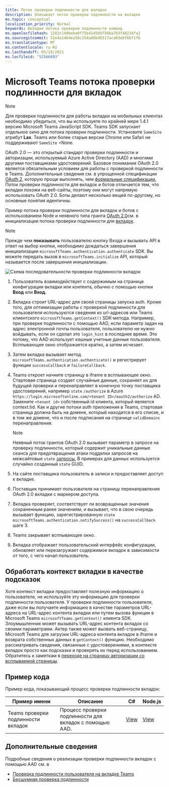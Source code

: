 ```yaml
---
title: Поток проверки подлинности для вкладок
description: Описывает поток проверки подлинности на вкладке
ms.topic: conceptual
localization_priority: Normal
keywords: Вкладки потока проверки подлинности команд
ms.openlocfilehash: 1282c149beba0ff5b424585f566a703f48234fa2
ms.sourcegitcommit: 51e4a1464ea58c254ad6bd0317aca03ebf6bf1f6
ms.translationtype: MT
ms.contentlocale: ru-RU
ms.lasthandoff: 05/19/2021
ms.locfileid: "52566693"
---
```

# <a name="microsoft-teams-authentication-flow-for-tabs"></a>Microsoft Teams потока проверки подлинности для вкладок

> [!NOTE]
> Для проверки подлинности для работы вкладки на мобильных клиентах необходимо убедиться, что вы используете по крайней мере 1.4.1 версию Microsoft Teams JavaScript SDK.
> Teams SDK запускает отдельное окно для потока проверки подлинности. Установите `SameSite` атрибут **Lax**. Teams или более старые версии Chrome или Safari не поддерживают `SameSite` =None.

OAuth 2.0 — это открытый стандарт проверки подлинности и авторизации, используемый Azure Active Directory (AAD) и многими другими поставщиками удостоверений. Базовое понимание OAuth 2.0 является обязательным условием для работы с проверкой подлинности в Teams. Дополнительные сведения см. в упрощенной спецификации [OAuth 2,](https://aaronparecki.com/oauth-2-simplified/) которую проще выполнять, чем [формальные спецификации.](https://oauth.net/2/) Поток проверки подлинности для вкладок и ботов отличается тем, что вкладки похожи на веб-сайты, поэтому они могут напрямую использовать OAuth 2.0. Боты делают несколько вещей по-другому, но основные понятия идентичны.

Пример потока проверки подлинности для вкладок и ботов с использованием Node и неявного типа гранта [OAuth 2.0](https://oauth.net/2/grant-types/implicit/)см. в инициализации потока проверки подлинности для [вкладок](~/tabs/how-to/authentication/auth-tab-aad.md#initiate-authentication-flow).

> [!NOTE]
> Прежде чем **показывать** пользователю кнопку Входа и вызывать API в ответ на выбор кнопки, необходимо дождаться завершения инициализации `microsoftTeams.authentication.authenticate` SDK. Вы можете передать вызов в `microsoftTeams.initialize` API, который называется после завершения инициализации.

![Схема последовательности проверки подлинности вкладок](~/assets/images/authentication/tab_auth_sequence_diagram.png)

1. Пользователь взаимодействует с содержимым на странице конфигурации вкладки или контента, обычно с помощью кнопки **Вход** или **Вход.**
2. Вкладка строит URL-адрес для своей страницы запуска auth. Кроме того, для оптимизации работы с проверкой подлинности для пользователя используются сведения из url-адресов или Teams клиентского `microsoftTeams.getContext()` SDK-метода. Например, при проверке подлинности с помощью AAD, если параметр задан на адрес электронной почты пользователя, пользователю не нужно войдывать, если он сделал это `login_hint` в последнее время. Это потому, что AAD использует кэшные учетные данные пользователя. Всплывающее окно отображается кратко, а затем исчезает.
3. Затем вкладка вызывает метод `microsoftTeams.authentication.authenticate()` и регистрирует функции `successCallback` и `failureCallback`.
4. Teams откроет начните страницу в iframe в всплывающее окно. Стартовая страница создает случайные данные, сохраняет их для будущей проверки и перенаправляет в конечную точку поставщика удостоверений, например `state` `/authorize` в Azure `https://login.microsoftonline.com/<tenant ID>/oauth2/authorize` AD. Замените `<tenant id>` собственный id клиента, который является context.tid.
Как и другие потоки auth приложения в Teams, стартовая страница должна быть на домене, который находится в его списке, и в том же домене, что и после подписания на странице `validDomains` перенаправления.

    > [!NOTE]
    > Неявный поток грантов OAuth 2.0 вызывает параметр в запросе на проверку подлинности, который содержит уникальные данные сеанса для предотвращения атаки подделки запросов на межсайтовые `state` [запросы.](https://en.wikipedia.org/wiki/Cross-site_request_forgery) В примерах для данных используется случайно созданный `state` GUID.

5. На сайте поставщика пользователь в записи и предоставляет доступ к вкладке.
6. Поставщик принимает пользователя на страницу перенаправления OAuth 2.0 вкладки с маркером доступа.
7. Вкладка проверяет, соответствует ли возвращенные значения сохраненным ранее значениям, и вызывает, что в свою очередь вызывает функцию, зарегистрированную `state` `microsoftTeams.authentication.notifySuccess()` на `successCallback` шаге 3.
8. Teams закрывает всплывающее окно.
9. Вкладка отображает пользовательский интерфейс конфигурации, обновляет или перезагружает содержимое вкладок в зависимости от того, с чего начал пользователь.

## <a name="treat-tab-context-as-hints"></a>Обработать контекст вкладки в качестве подсказок

Хотя контекст вкладки предоставляет полезную информацию о пользователе, не используйте эту информацию для проверки подлинности пользователя. У проверки подлинности пользователя, даже если вы получаете информацию в качестве параметров URL-адреса на URL-адрес контента вкладки или путем вызова функции в Microsoft Teams `microsoftTeams.getContext()` клиента SDK. Злоумышленник может вызывать URL-адрес контента вкладок со своими параметрами. Актер также может вызвать веб-страницу, Microsoft Teams для загрузки URL-адреса контента вкладок в iframe и возврата собственных данных в `getContext()` функцию. Необходимо рассматривать сведения, связанные с удостоверениями, в контексте вкладок просто как подсказки и проверять их перед использованием. Обратитесь к заметкам в [переходе на страницу авторизации со всплываемой страницы](~/tabs/how-to/authentication/auth-tab-aad.md#navigate-to-the-authorization-page-from-your-popup-page).

## <a name="code-sample"></a>Пример кода

Пример кода, показывающий процесс проверки подлинности вкладок:

| **Пример имени** | **Описание** | **C#** | **Node.js** |
|-----------------|-----------------|-------------|------------|
| Teams проверки подлинности вкладок | Процесс проверки подлинности для вкладок с помощью AAD. | [View](https://github.com/OfficeDev/Microsoft-Teams-Samples/tree/main/samples/app-complete-sample/csharp) | [View](https://github.com/OfficeDev/Microsoft-Teams-Samples/tree/main/samples/app-complete-sample/nodejs) |

## <a name="more-details"></a>Дополнительные сведения

Подробные сведения о реализации проверки подлинности вкладок с помощью AAD см. в

* [Проверка подлинности пользователя на вкладке Teams](~/tabs/how-to/authentication/auth-tab-AAD.md)
* [Бесшумная проверка подлинности](~/tabs/how-to/authentication/auth-silent-AAD.md)
